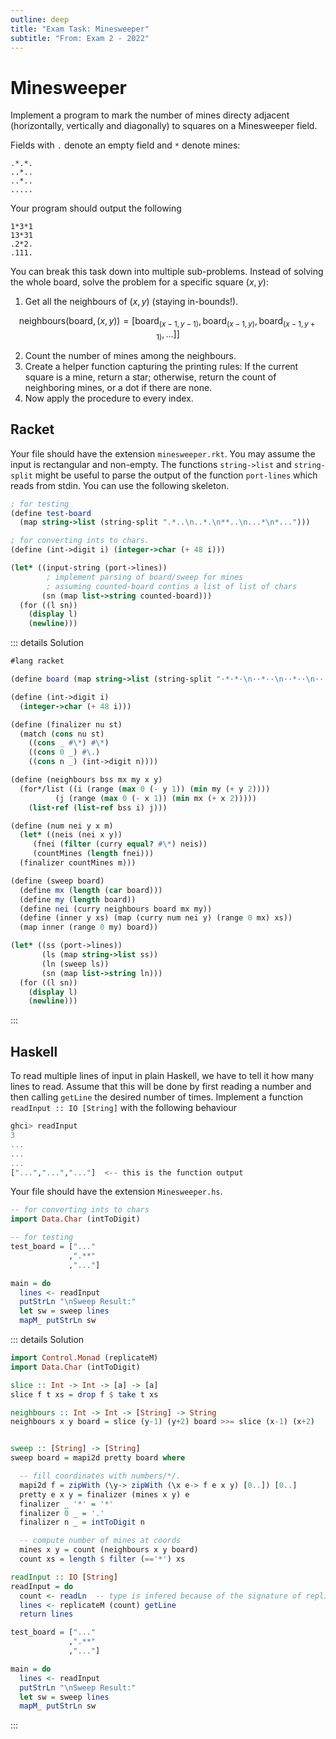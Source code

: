 ```yaml
---
outline: deep
title: "Exam Task: Minesweeper"
subtitle: "From: Exam 2 - 2022"
---
```


# Minesweeper

Implement a program to mark the number of mines directy adjacent (horizontally, vertically and
diagonally) to squares on a Minesweeper field.


Fields with `.` denote an empty field and `*` denote mines:
```
.*.*.
..*..
..*..
.....
```
Your program should output the following
```
1*3*1
13*31
.2*2.
.111.
```

You can break this task down into multiple sub-problems. Instead of solving the whole board, solve
the problem for a specific square $(x,y)$:

1. Get all the neighbours of $(x,y)$ (staying in-bounds!).

$$
\text{neighbours}(\text{board}, (x,y)) = [
    \text{board}_{(x-1,y-1)},
    \text{board}_{(x-1,y)},
    \text{board}_{(x-1,y+1)}, \dots]]
$$

2. Count the number of mines among the neighbours.
3. Create a helper function capturing the printing rules: If the current square is a mine, return a
   star; otherwise, return the count of neighboring mines, or a dot if there are none.
4. Now apply the procedure to every index.

## Racket

Your file should have the extension `minesweeper.rkt`. You may assume the input is rectangular and non-empty.
The functions `string->list` and `string-split` might be useful to parse the output of the function
`port-lines` which reads from stdin. You can use the following skeleton. 
```scheme
; for testing
(define test-board
  (map string->list (string-split ".*..\n..*.\n**..\n...*\n*...")))

; for converting ints to chars.
(define (int->digit i) (integer->char (+ 48 i)))

(let* ((input-string (port->lines))
        ; implement parsing of board/sweep for mines 
        ; assuming counted-board contins a list of list of chars
       (sn (map list->string counted-board)))
  (for ((l sn))
    (display l)
    (newline)))
```

::: details Solution
```scheme
#lang racket

(define board (map string->list (string-split "·*·*·\n··*··\n··*··\n·····")))

(define (int->digit i)
  (integer->char (+ 48 i)))

(define (finalizer nu st)
  (match (cons nu st)
    ((cons _ #\*) #\*)
    ((cons 0 _) #\.)
    ((cons n _) (int->digit n))))

(define (neighbours bss mx my x y)
  (for*/list ((i (range (max 0 (- y 1)) (min my (+ y 2))))
	      (j (range (max 0 (- x 1)) (min mx (+ x 2)))))
    (list-ref (list-ref bss i) j)))

(define (num nei y x m)
  (let* ((neis (nei x y))
	 (fnei (filter (curry equal? #\*) neis))
	 (countMines (length fnei)))
  (finalizer countMines m)))

(define (sweep board)
  (define mx (length (car board)))
  (define my (length board))
  (define nei (curry neighbours board mx my))
  (define (inner y xs) (map (curry num nei y) (range 0 mx) xs))
  (map inner (range 0 my) board))

(let* ((ss (port->lines))
       (ls (map string->list ss))
       (ln (sweep ls))
       (sn (map list->string ln)))
  (for ((l sn))
    (display l)
    (newline)))
```
:::

## Haskell

To read multiple lines of input in plain Haskell, we have to tell it how many lines to read.
Assume that this will be done by first reading a number and then calling `getLine` the desired
number of times. Implement a function `readInput :: IO [String]` with the following behaviour
```haskell
ghci> readInput
3
...
...
...
["...","...","..."]  <-- this is the function output
```

Your file should have the extension `Minesweeper.hs`.

```haskell
-- for converting ints to chars
import Data.Char (intToDigit)

-- for testing
test_board = ["..."
             ,".**"
             ,"..."]

main = do
  lines <- readInput
  putStrLn "\nSweep Result:"
  let sw = sweep lines
  mapM_ putStrLn sw
```

::: details Solution
```haskell
import Control.Monad (replicateM)
import Data.Char (intToDigit)

slice :: Int -> Int -> [a] -> [a]
slice f t xs = drop f $ take t xs

neighbours :: Int -> Int -> [String] -> String
neighbours x y board = slice (y-1) (y+2) board >>= slice (x-1) (x+2)


sweep :: [String] -> [String]
sweep board = mapi2d pretty board where

  -- fill coordinates with numbers/*/.
  mapi2d f = zipWith (\y-> zipWith (\x e-> f e x y) [0..]) [0..]
  pretty e x y = finalizer (mines x y) e
  finalizer _ '*' = '*'
  finalizer 0 _ = '.'
  finalizer n _ = intToDigit n

  -- compute number of mines at coords
  mines x y = count (neighbours x y board)
  count xs = length $ filter (=='*') xs

readInput :: IO [String]
readInput = do
  count <- readLn  -- type is infered because of the signature of replicateM
  lines <- replicateM (count) getLine
  return lines

test_board = ["..."
             ,".**"
             ,"..."]

main = do
  lines <- readInput
  putStrLn "\nSweep Result:"
  let sw = sweep lines
  mapM_ putStrLn sw
```
:::
